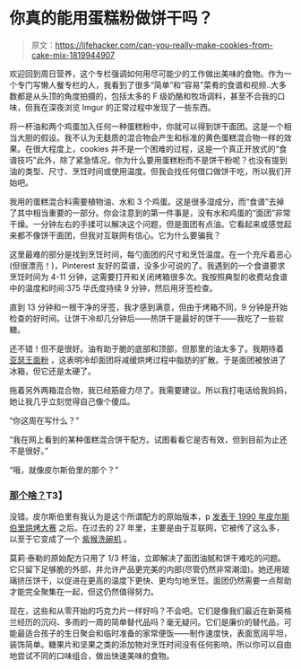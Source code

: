 # 你真的能用蛋糕粉做饼干吗？

> 原文：<https://lifehacker.com/can-you-really-make-cookies-from-cake-mix-1819944907>

欢迎回到周日营养，这个专栏强调如何用尽可能少的工作做出美味的食物。作为一个专门写懒人餐专栏的人，我看到了很多“简单”和“容易”菜肴的食谱和视频..大多数都是从头顶的角度拍摄的，包括太多的 F 级奶酪和牧场调料，甚至不合我的口味，但我在深夜浏览 Imgur 的正常过程中发现了一些东西。



将一杯油和两个鸡蛋加入任何一种蛋糕粉中，你就可以得到饼干面团。这是一个相当大胆的假设。我不认为无麸质的混合物会产生和标准的黄色蛋糕混合物一样的效果。在很大程度上，cookies 并不是一个困难的过程，这是一个真正开放式的“食谱技巧”此外，除了紧急情况，你为什么要用蛋糕粉而不是饼干粉呢？也没有提到油的类型、尺寸、烹饪时间或使用温度。但我会找任何借口做饼干吃，所以我们开始吧。

我用的蛋糕混合料需要植物油、水和 3 个鸡蛋。这是很多湿成分，而“食谱”去掉了其中相当重要的一部分。你会注意到的第一件事是，没有水和鸡蛋的“面团”非常干燥。一分钟左右的手揉可以解决这个问题，但是面团有点油。它看起来或感觉起来都不像饼干面团，但我对互联网有信心。它为什么要骗我？

这里最难的部分是找到烹饪时间，每勺面团的尺寸和烹饪温度。在一个充斥着恶心(但很漂亮！)，Pinterest 友好的菜谱，没多少可说的了。我遇到的一个食谱要求烹饪时间为 4-11 分钟，这需要打开和关闭烤箱很多次。我按照典型的收费站食谱中的温度和时间:375 华氏度持续 9 分钟，然后用牙签检查。

直到 13 分钟和一根干净的牙签，我才感到满意，但由于烤箱不同，9 分钟是开始检查的好时间。让饼干冷却几分钟后——热饼干是最好的饼干——我吃了一些软糖。

还不错！但不是很好。油有助于脆的底部和顶部，但那里的油太多了。我期待着 [亚瑟王面粉](https://blog.kingarthurflour.com/2015/05/17/chilling-cookie-dough/) ，这表明冷却面团将减缓烘烤过程中脂肪的扩散。于是面团被放进了冰箱，但它还是太硬了。

拖着另外两箱混合物，我已经筋疲力尽了。我需要建议。所以我打电话给我妈妈，她让我几乎立刻觉得自己像个傻瓜。

“你这周在写什么？”

“我在网上看到的某种蛋糕混合饼干配方。试图看看它是否有效，但到目前为止还不是很好。”

“哦，就像皮尔斯伯里的那个？”

### [那个啥？](https://i.imgur.com/Qn7oYmr.gif)T3】

没错。皮尔斯伯里有我认为是这个所谓配方的原始版本，p [发表于 1990 年皮尔斯伯里烘烤大赛](https://www.pillsbury.com/recipes/funfetti-cookies/3bd6c62e-7f45-46e9-8067-e72cf500c45c) 之后。在过去的 27 年里，主要是由于互联网，它被传了这么多，以至于它变成了一个 [紫猴洗碗机](https://www.urbandictionary.com/define.php?term=purple%20monkey%20dishwasher) 。

莫莉·泰勒的原始配方只用了 1/3 杯油，立即解决了面团油腻和饼干难吃的问题。它只留下足够脆的外部，并允许产品更完美的内部(尽管仍然非常潮湿)。她还用玻璃挤压饼干，以促进在更高的温度下更快、更均匀地烹饪。面团仍然需要一点帮助才能完全聚集在一起，但这仍然值得努力。

现在，这些和从零开始的巧克力片一样好吗？不会吧。它们是像我们最近在新英格兰经历的沉闷、多雨的一周的简单替代品吗？毫无疑问。它们是廉价的替代品，可能最适合孩子的生日聚会和临时准备的家常便饭——制作速度快，表面宽阔平坦，装饰简单。糖果片和坚果之类的添加物对烹饪时间没有任何影响，所以你可以自由地尝试不同的口味组合，做出快速美味的食物。